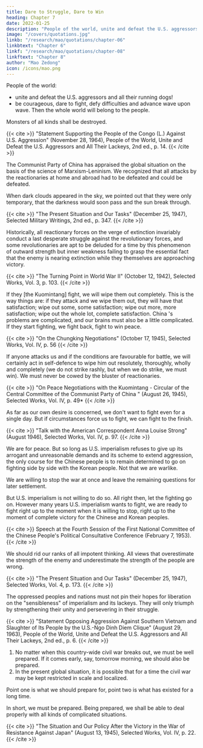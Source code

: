 ```yaml
---
title: Dare to Struggle, Dare to Win
heading: Chapter 7
date: 2022-01-25
description: "People of the world, unite and defeat the U.S. aggressors and all their running dogs!"
image: "/covers/quotations.jpg"
linkb: "/research/mao/quotations/chapter-06"
linkbtext: "Chapter 6"
linkf: "/research/mao/quotations/chapter-08"
linkftext: "Chapter 8"
author: "Mao Zedong"
icon: /icons/mao.png
---
```



People of the world:
- unite and defeat the U.S. aggressors and all their running dogs! 
- be courageous, dare to fight, defy difficulties and advance wave upon wave. Then the whole world will belong to the people. 

Monsters of all kinds shall be destroyed.

{{< cite >}}
"Statement Supporting the People of the Congo (L.) Against U.S. Aggression" (November 28, 1964), People of the World, Unite and Defeat the U.S. Aggressors and All Their Lackeys, 2nd ed., p. 14.
{{< /cite >}}


The Communist Party of China has appraised the global situation on the basis of the science of Marxism-Leninism. We recognized that all attacks by the reactionaries at home and abroad had to be defeated and could be defeated. 

When dark clouds appeared in the sky, we pointed out that they were only temporary, that the darkness would soon pass and the sun break through.

{{< cite >}}
"The Present Situation and Our Tasks" (December 25, 1947), Selected Military Writings, 2nd ed., p. 347.
{{< /cite >}}


Historically, all reactionary forces on the verge of extinction invariably conduct a last desperate struggle against the revolutionary forces, and some revolutionaries are apt to be deluded for a time by this phenomenon of outward strength but inner weakness failing to grasp the essential fact that the enemy is nearing extinction while they themselves are approaching victory. 

{{< cite >}}
"The Turning Point in World War II" (October 12, 1942), Selected Works, Vol. 3, p. 103.
{{< /cite >}}

If they [the Kuomintang] fight, we will wipe them out completely. This is the way things are: if they attack and we wipe them out, they will have that satisfaction; wipe out some, some satisfaction; wipe out more, more satisfaction; wipe out the whole lot, complete satisfaction. China 's problems are complicated, and our brains must also be a little complicated. If they start fighting, we fight back, fight to win peace.

{{< cite >}}
"On the Chungking Negotiations" (October 17, 1945), Selected Works, Vol. IV, p. 56
{{< /cite >}}


If anyone attacks us and if the conditions are favourable for battle, we will
certainly act in self-defence to wipe him out resolutely, thoroughly, wholly
and completely (we do not strike rashly, but when we do strike, we must
win). We must never be cowed by the bluster of reactionaries.

{{< cite >}}
"On Peace Negotiations with the Kuomintang - Circular of the Central Committee of the Communist Party of China " (August 26, 1945), Selected Works, Vol. IV, p. 49*
{{< /cite >}}


As far as our own desire is concerned, we don't want to fight even for a single
day. But if circumstances force us to fight, we can fight to the finish.

{{< cite >}}
"Talk with the American Correspondent Anna Louise Strong" (August 1946), Selected
Works, Vol. IV, p. 97.
{{< /cite >}}


We are for peace. But so long as U.S. imperialism refuses to give up its arrogant and unreasonable demands and its scheme to extend aggression, the only course for the Chinese people is to remain determined to go on fighting side by side with the Korean people. Not that we are warlike. 

We are willing to stop the war at once and leave the remaining questions for later settlement.

But U.S. imperialism is not willing to do so. All right then, let the fighting go on. However many years U.S. imperialism wants to fight, we are ready to fight right up to the moment when it is willing to stop, right up to the moment of complete victory for the Chinese and Korean peoples.

{{< cite >}}
Speech at the Fourth Session of the First National Committee of the Chinese People's
Political Consultative Conference (February 7, 1953).
{{< /cite >}}


We should rid our ranks of all impotent thinking. All views that overestimate the strength of the enemy and underestimate the strength of the people are wrong.

{{< cite >}}
"The Present Situation and Our Tasks" (December 25, 1947), Selected Works, Vol. 4, p. 173.
{{< /cite >}}


The oppressed peoples and nations must not pin their hopes for liberation on the "sensibleness" of imperialism and its lackeys. They will only triumph by strengthening their unity and persevering in their struggle.

{{< cite >}}
"Statement Opposing Aggression Against Southern Vietnam and Slaughter of Its People by the U.S.-Ngo Dinh Diem Clique" (August 29, 1963), People of the World, Unite and Defeat the U.S. Aggressors and All Their Lackeys, 2nd ed., p. 6.
{{< /cite >}}


1. No matter when this country-wide civil war breaks out, we must be well prepared. If it comes early, say, tomorrow morning, we should also be prepared.
2. In the present global situation, it is possible that for a time the civil war may be kept restricted in scale and localized. 

Point one is what we should prepare
for, point two is what has existed for a long time. 

In short, we must be prepared. Being prepared, we shall be able to deal properly with all kinds of complicated situations.

{{< cite >}}
"The Situation and Our Policy After the Victory in the War of Resistance Against Japan" (August 13, 1945), Selected Works, Vol. IV, p. 22.
{{< /cite >}}
